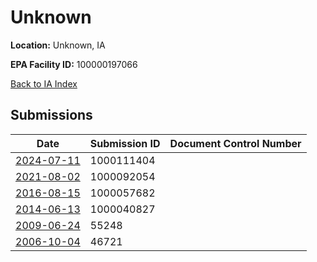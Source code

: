 # Unknown

**Location:** Unknown, IA

**EPA Facility ID:** 100000197066

[Back to IA Index](../../index.md)

## Submissions

| Date | Submission ID | Document Control Number |
|------|--------------|-------------------------|
| [2024-07-11](submissions/1000111404.md) | 1000111404 |  |
| [2021-08-02](submissions/1000092054.md) | 1000092054 |  |
| [2016-08-15](submissions/1000057682.md) | 1000057682 |  |
| [2014-06-13](submissions/1000040827.md) | 1000040827 |  |
| [2009-06-24](submissions/55248.md) | 55248 |  |
| [2006-10-04](submissions/46721.md) | 46721 |  |
